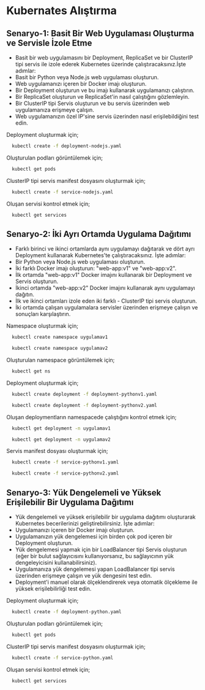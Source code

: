 # Kubernates Alıştırma


## Senaryo-1: Basit Bir Web Uygulaması Oluşturma ve Servisle İzole Etme
- Basit bir web uygulamasını bir Deployment, ReplicaSet ve bir ClusterIP tipi servis ile izole ederek Kubernetes üzerinde çalıştıracaksınız.İşte adımlar:
-	Basit bir Python veya Node.js web uygulaması oluşturun.
- Web uygulamanızı içeren bir Docker imajı oluşturun.
- Bir Deployment oluşturun ve bu imajı kullanarak uygulamanızı çalıştırın.
-	Bir ReplicaSet oluşturun ve ReplicaSet'in nasıl çalıştığını gözlemleyin.
-	Bir ClusterIP tipi Servis oluşturun ve bu servis üzerinden web uygulamanıza erişmeye çalışın.
-	Web uygulamanızın özel IP'sine servis üzerinden nasıl erişilebildiğini test edin.

Deployment oluşturmak için;

```bash
  kubectl create -f deployment-nodejs.yaml
```

Oluşturulan podları görüntülemek için;

```bash
  kubectl get pods
```

ClusterIP tipi servis manifest dosyasını oluşturmak için; 

```bash
  kubectl create -f service-nodejs.yaml
```
Oluşan servisi kontrol etmek için; 

```bash
  kubectl get services
```

## Senaryo-2: İki Ayrı Ortamda Uygulama Dağıtımı
- Farklı birinci ve ikinci ortamlarda aynı uygulamayı dağıtarak ve dört ayrı Deployment kullanarak Kubernetes'te çalıştıracaksınız. İşte adımlar:
- Bir Python veya Node.js web uygulaması oluşturun.
- İki farklı Docker imajı oluşturun: "web-app:v1" ve "web-app:v2".
- İlk ortamda "web-app:v1" Docker imajını kullanarak bir Deployment ve Servis oluşturun.
- İkinci ortamda "web-app:v2" Docker imajını kullanarak aynı uygulamayı dağıtın.
- İlk ve ikinci ortamları izole eden iki farklı - ClusterIP tipi servis oluşturun.
- İki ortamda çalışan uygulamalara servisler üzerinden erişmeye çalışın ve sonuçları karşılaştırın.

Namespace oluşturmak için;

```bash
  kubectl create namespace uygulamav1
```
```bash
  kubectl create namespace uygulamav2
```

Oluşturulan namespace görüntülemek için;

```bash
  kubectl get ns
```

Deployment oluşturmak için;

```bash
  kubectl create deployment -f deployment-pythonv1.yaml
```
```bash
  kubectl create deployment -f deployment-pythonv2.yaml
```
Oluşan deploymentların namespacede çalıştığını kontrol etmek için; 

```bash
  kubectl get deployment -n uygulamav1
```
```bash
  kubectl get deployment -n uygulamav2
```
Servis manifest dosyası oluşturmak için; 

```bash
  kubectl create -f service-pythonv1.yaml
```
```bash
  kubectl create -f service-pythonv2.yaml
```
## Senaryo-3: Yük Dengelemeli ve Yüksek Erişilebilir Bir Uygulama Dağıtımı
- Yük dengelemeli ve yüksek erişilebilir bir uygulama dağıtımı oluşturarak Kubernetes becerilerinizi geliştirebilirsiniz. İşte adımlar:
- Uygulamanızı içeren bir Docker imajı oluşturun.
- Uygulamanızın yük dengelemesi için birden çok pod içeren bir Deployment oluşturun.
- Yük dengelemesi yapmak için bir LoadBalancer tipi Servis oluşturun (eğer bir bulut sağlayıcısını kullanıyorsanız, bu sağlayıcının yük dengeleyicisini kullanabilirsiniz).
- Uygulamanıza yük dengelemesi yapan LoadBalancer tipi servis üzerinden erişmeye çalışın ve yük dengesini test edin.
- Deployment'i manuel olarak ölçeklendirerek veya otomatik ölçekleme ile yüksek erişilebilirliği test edin.

Deployment oluşturmak için;

```bash
  kubectl create -f deployment-python.yaml
```

Oluşturulan podları görüntülemek için;

```bash
  kubectl get pods
```

ClusterIP tipi servis manifest dosyasını oluşturmak için; 

```bash
  kubectl create -f service-python.yaml
```
Oluşan servisi kontrol etmek için; 

```bash
  kubectl get services
```
  
  
